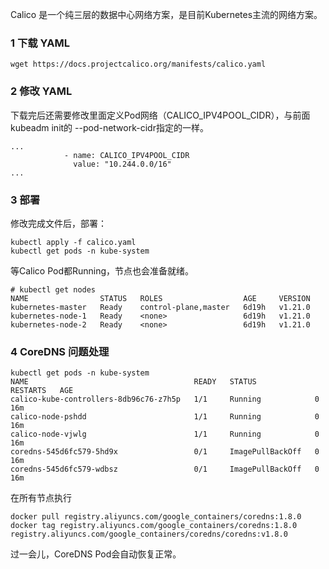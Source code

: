 Calico 是一个纯三层的数据中心网络方案，是目前Kubernetes主流的网络方案。



### 1 下载 YAML

```shell
wget https://docs.projectcalico.org/manifests/calico.yaml
```



### 2 修改 YAML

下载完后还需要修改里面定义Pod网络（CALICO_IPV4POOL_CIDR），与前面kubeadm init的 --pod-network-cidr指定的一样。

```shell
...
            - name: CALICO_IPV4POOL_CIDR
              value: "10.244.0.0/16"
...
```



### 3 部署

修改完成文件后，部署：

```shell
kubectl apply -f calico.yaml
kubectl get pods -n kube-system
```

等Calico Pod都Running，节点也会准备就绪。

```shell
# kubectl get nodes
NAME                STATUS   ROLES                  AGE     VERSION
kubernetes-master   Ready    control-plane,master   6d19h   v1.21.0
kubernetes-node-1   Ready    <none>                 6d19h   v1.21.0
kubernetes-node-2   Ready    <none>                 6d19h   v1.21.0
```



### 4 CoreDNS 问题处理

```shell
kubectl get pods -n kube-system
NAME                                     READY   STATUS             RESTARTS   AGE
calico-kube-controllers-8db96c76-z7h5p   1/1     Running            0          16m
calico-node-pshdd                        1/1     Running            0          16m
calico-node-vjwlg                        1/1     Running            0          16m
coredns-545d6fc579-5hd9x                 0/1     ImagePullBackOff   0          16m
coredns-545d6fc579-wdbsz                 0/1     ImagePullBackOff   0          16m
```

 在所有节点执行

```shell
docker pull registry.aliyuncs.com/google_containers/coredns:1.8.0
docker tag registry.aliyuncs.com/google_containers/coredns:1.8.0 registry.aliyuncs.com/google_containers/coredns/coredns:v1.8.0
```

过一会儿，CoreDNS Pod会自动恢复正常。